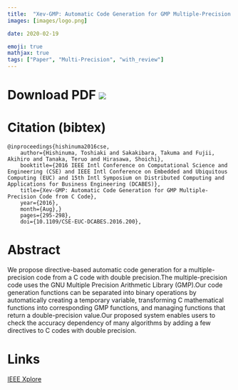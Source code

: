 ```yaml
---
title:  "Xev-GMP: Automatic Code Generation for GMP Multiple-Precision Code from C Code"
images: [images/logo.png]

date: 2020-02-19

emoji: true
mathjax: true
tags: ["Paper", "Multi-Precision", "with_review"]
---
```


# Download PDF [![](https://storage.googleapis.com/numa_blog/etc/icon_pdf.png)][1] 

[1]: https://storage.googleapis.com/numa_blog/publications/CSE2016.pdf

# Citation (bibtex)

```
@inproceedings{hishinuma2016cse,
	author={Hishinuma, Toshiaki and Sakakibara, Takuma and Fujii, Akihiro and Tanaka, Teruo and Hirasawa, Shoichi},
	booktitle={2016 IEEE Intl Conference on Computational Science and Engineering (CSE) and IEEE Intl Conference on Embedded and Ubiquitous Computing (EUC) and 15th Intl Symposium on Distributed Computing and Applications for Business Engineering (DCABES)},
	title={Xev-GMP: Automatic Code Generation for GMP Multiple-Precision Code from C Code},
	year={2016},
	month={Aug},}
	pages={295-298},
	doi={10.1109/CSE-EUC-DCABES.2016.200},
```

# Abstract

We propose directive-based automatic code generation for a multiple-precision code from a C code with double precision.The multiple-precision code uses the GNU Multiple Precision Arithmetic Library (GMP).Our code generation functions can be separated into binary operations by automatically creating a temporary variable, transforming C mathematical functions into corresponding GMP functions, and managing functions that return a double-precision value.Our proposed system enables users to check the accuracy dependency of many algorithms by adding a few directives to C codes with double precision.

# Links

[IEEE Xplore](https://ieeexplore.ieee.org/document/7982262)
